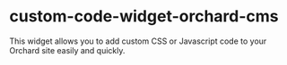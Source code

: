 # custom-code-widget-orchard-cms
This widget allows you to add custom CSS or Javascript code to your Orchard site easily and quickly.
